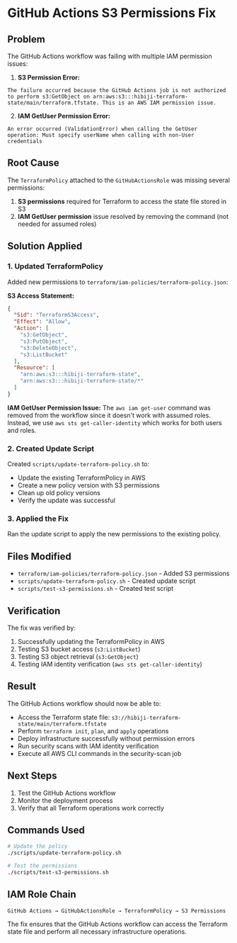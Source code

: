 # GitHub Actions S3 Permissions Fix

## Problem

The GitHub Actions workflow was failing with multiple IAM permission issues:

1. **S3 Permission Error:**

```
The failure occurred because the GitHub Actions job is not authorized to perform s3:GetObject on arn:aws:s3:::hibiji-terraform-state/main/terraform.tfstate. This is an AWS IAM permission issue.
```

2. **IAM GetUser Permission Error:**

```
An error occurred (ValidationError) when calling the GetUser operation: Must specify userName when calling with non-User credentials
```

## Root Cause

The `TerraformPolicy` attached to the `GitHubActionsRole` was missing several permissions:

1. **S3 permissions** required for Terraform to access the state file stored in S3
2. **IAM GetUser permission** issue resolved by removing the command (not needed for assumed roles)

## Solution Applied

### 1. Updated TerraformPolicy

Added new permissions to `terraform/iam-policies/terraform-policy.json`:

**S3 Access Statement:**

```json
{
  "Sid": "TerraformS3Access",
  "Effect": "Allow",
  "Action": [
    "s3:GetObject",
    "s3:PutObject",
    "s3:DeleteObject",
    "s3:ListBucket"
  ],
  "Resource": [
    "arn:aws:s3:::hibiji-terraform-state",
    "arn:aws:s3:::hibiji-terraform-state/*"
  ]
}
```

**IAM GetUser Permission Issue:**
The `aws iam get-user` command was removed from the workflow since it doesn't work with assumed roles. Instead, we use `aws sts get-caller-identity` which works for both users and roles.

### 2. Created Update Script

Created `scripts/update-terraform-policy.sh` to:

- Update the existing TerraformPolicy in AWS
- Create a new policy version with S3 permissions
- Clean up old policy versions
- Verify the update was successful

### 3. Applied the Fix

Ran the update script to apply the new permissions to the existing policy.

## Files Modified

- `terraform/iam-policies/terraform-policy.json` - Added S3 permissions
- `scripts/update-terraform-policy.sh` - Created update script
- `scripts/test-s3-permissions.sh` - Created test script

## Verification

The fix was verified by:

1. Successfully updating the TerraformPolicy in AWS
2. Testing S3 bucket access (`s3:ListBucket`)
3. Testing S3 object retrieval (`s3:GetObject`)
4. Testing IAM identity verification (`aws sts get-caller-identity`)

## Result

The GitHub Actions workflow should now be able to:

- Access the Terraform state file: `s3://hibiji-terraform-state/main/terraform.tfstate`
- Perform `terraform init`, `plan`, and `apply` operations
- Deploy infrastructure successfully without permission errors
- Run security scans with IAM identity verification
- Execute all AWS CLI commands in the security-scan job

## Next Steps

1. Test the GitHub Actions workflow
2. Monitor the deployment process
3. Verify that all Terraform operations work correctly

## Commands Used

```bash
# Update the policy
./scripts/update-terraform-policy.sh

# Test the permissions
./scripts/test-s3-permissions.sh
```

## IAM Role Chain

```
GitHub Actions → GitHubActionsRole → TerraformPolicy → S3 Permissions
```

The fix ensures that the GitHub Actions workflow can access the Terraform state file and perform all necessary infrastructure operations.
